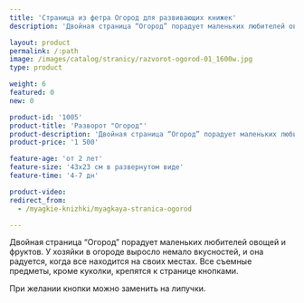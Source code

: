 ```yaml
---
title: 'Страница из фетра Огород для развивающих книжек'
description: 'Двойная страница “Огород” порадует маленьких любителей овощей и фруктов. Все съемные предметы, кроме куколки, крепятся к странице кнопками.'

layout: product
permalink: /:path
image: /images/catalog/stranicy/razvorot-ogorod-01_1600w.jpg
type: product

weight: 6
featured: 0
new: 0

product-id: '1005'
product-title: 'Разворот "Огород"'
product-description: 'Двойная страница “Огород” порадует маленьких любителей овощей и фруктов. У хозяйки в огороде выросло немало вкусностей, и она радуется, когда все находится на своих местах. Все съемные предметы, кроме куколки, крепятся к странице кнопками. <br /><br />При желании кнопки можно заменить на липучки.'
product-price: '1 500'

feature-age: 'от 2 лет'
feature-size: '43х23 см в развернутом виде'
feature-time: '4-7 дн'

product-video: 
redirect_from:
  - /myagkie-knizhki/myagkaya-stranica-ogorod

---
```

Двойная страница “Огород” порадует маленьких любителей овощей и фруктов. У хозяйки в огороде выросло немало вкусностей, и она радуется, когда все находится на своих местах. Все съемные предметы, кроме куколки, крепятся к странице кнопками. 

При желании кнопки можно заменить на липучки.